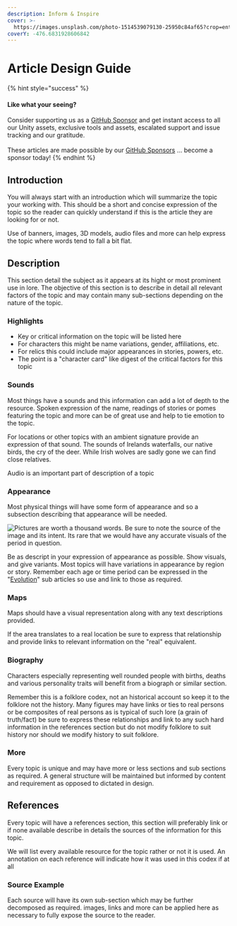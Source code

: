 ```yaml
---
description: Inform & Inspire
cover: >-
  https://images.unsplash.com/photo-1514539079130-25950c84af65?crop=entropy&cs=tinysrgb&fm=jpg&ixid=MnwxOTcwMjR8MHwxfHNlYXJjaHw2fHxGYW50YXN5fGVufDB8fHx8MTY1NDUyMTE4MA&ixlib=rb-1.2.1&q=80
coverY: -476.6831928606842
---
```


# Article Design Guide

{% hint style="success" %}
#### Like what your seeing?

Consider supporting us as a [GitHub Sponsor](../../../become-a-sponsor/) and get instant access to all our Unity assets, exclusive tools and assets, escalated support and issue tracking and our gratitude.\
\
These articles are made possible by our [GitHub Sponsors](https://github.com/sponsors/heathen-engineering) ... become a sponsor today!
{% endhint %}

## Introduction

You will always start with an introduction which will summarize the topic your working with. This should be a short and concise expression of the topic so the reader can quickly understand if this is the article they are looking for or not.

Use of banners, images, 3D models, audio files and more can help express the topic where words tend to fall a bit flat.

## Description

This section detail the subject as it appears at its hight or most prominent use in lore. The objective of this section is to describe in detail all relevant factors of the topic and may contain many sub-sections depending on the nature of the topic.

### Highlights

* Key or critical information on the topic will be listed here
* For characters this might be name variations, gender, affiliations, etc.
* For relics this could include major appearances in stories, powers, etc.
* The point is a "character card" like digest of the critical factors for this topic

### Sounds

Most things have a sounds and this information can add a lot of depth to the resource. Spoken expression of the name, readings of stories or pomes featuring the topic and more can be of great use and help to tie emotion to the topic.

For locations or other topics with an ambient signature provide an expression of that sound. The sounds of Irelands waterfalls, our native birds, the cry of the deer. While Irish wolves are sadly gone we can find close relatives.

Audio is an important part of description of a topic

### Appearance

Most physical things will have some form of appearance and so a subsection describing that appearance will be needed.

![Pictures are worth a thousand words. Be sure to note the source of the image and its intent. Its rare that we would have any accurate visuals of the period in question.](https://images.unsplash.com/photo-1510218830377-2e994ea9087d?crop=entropy\&cs=tinysrgb\&fm=jpg\&ixid=MnwxOTcwMjR8MHwxfHNlYXJjaHw5fHxGYW50YXN5JTIwQXJ0fGVufDB8fHx8MTY1NDUyMTc0OQ\&ixlib=rb-1.2.1\&q=80)

Be as descript in your expression of appearance as possible. Show visuals, and give variants. Most topics will have variations in appearance by region or story. Remember each age or time period can be expressed in the "[Evolution](evolution/)" sub articles so use and link to those as required.

### Maps

Maps should have a visual representation along with any text descriptions provided.

If the area translates to a real location be sure to express that relationship and provide links to relevant information on the "real" equivalent.&#x20;

### Biography

Characters especially representing well rounded people with births, deaths and various personality traits will benefit from a biograph or similar section.

Remember this is a folklore codex, not an historical account so keep it to the folklore not the history. Many figures may have links or ties to real persons or be composites of real persons as is typical of such lore (a grain of truth/fact) be sure to express these relationships and link to any such hard information in the references section but do not modify folklore to suit history nor should we modify history to suit folklore.

### More

Every topic is unique and may have more or less sections and sub sections as required. A general structure will be maintained but informed by content and requirement as opposed to dictated in design.

## References

Every topic will have a references section, this section will preferably link or if none available describe in details the sources of the information for this topic.&#x20;

We will list every available resource for the topic rather or not it is used. An annotation on each reference will indicate how it was used in this codex if at all

### Source Example

Each source will have its own sub-section which may be further decomposed as required. images, links and more can be applied here as necessary to fully expose the source to the reader.
